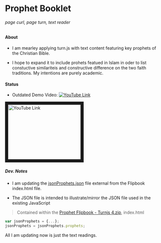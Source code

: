 # Prophet Booklet
###### page curl, page turn, text reader

#### About
* I am mearley applying turn.js with text content featuring key prophets of the Christian Bible.

* I hope to expand it to include prohets featued in Islam in oder to list constuctive similariteis and constructive difference on the two faith traditions. My intentions are purely academic.

#### Status

* Outdated Demo Video: [![YouTube Link](http://img.youtube.com/vi/YOUTUBE_VIDEO_ID_HERE/0.jpg)](https://www.youtube.com/watch?v=vby99NIII28)

<a href="https://www.youtube.com/watch?v=vby99NIII28" target="_blank"><img src="http://img.youtube.com/vi/YOUTUBE_VIDEO_ID_HERE/0.jpg" 
alt="YouTube Link" width="240" height="180" border="10" /></a>

##### Dev. Notes

* I am updating the [jsonProphets.json](https://github.com/mezcel/Prophet-Booklet/blob/master/jsonProphets.json) file external from the Flipbook index.html file.

* The JSON file is intended to illustrate/mirror the JSON file used in the existing JavaScript

> Contained within the [Prophet Flipbook - Turnjs 4.zip](https://github.com/mezcel/Prophet-Booklet/blob/master/Prophet%20Flipbook%20-%20Turnjs%204.zip), index.html
```javascript
var jsonProphets = {...};
jsonProphets = jsonProphets.prophets;
```
All I am updating now is just the text readings.
